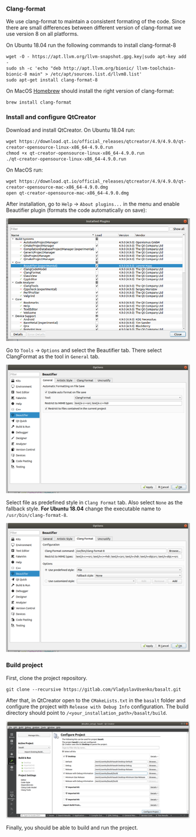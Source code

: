 

### Clang-format
We use clang-format to maintain a consistent formating of the code. Since there are small differences between different version of clang-format we use version 8 on all platforms.

On Ubuntu 18.04 run the following commands to install clang-format-8
```
wget -O - https://apt.llvm.org/llvm-snapshot.gpg.key|sudo apt-key add -
sudo sh -c 'echo "deb http://apt.llvm.org/bionic/ llvm-toolchain-bionic-8 main" > /etc/apt/sources.list.d/llvm8.list'
sudo apt-get install clang-format-8
```

On MacOS [Homebrew](https://brew.sh/) should install the right version of clang-format:
```
brew install clang-format
```

### Install and configure QtCreator
Download and install QtCreator. On Ubuntu 18.04 run:
```
wget https://download.qt.io/official_releases/qtcreator/4.9/4.9.0/qt-creator-opensource-linux-x86_64-4.9.0.run
chmod +x qt-creator-opensource-linux-x86_64-4.9.0.run
./qt-creator-opensource-linux-x86_64-4.9.0.run
```

On MacOS run:
```
wget https://download.qt.io/official_releases/qtcreator/4.9/4.9.0/qt-creator-opensource-mac-x86_64-4.9.0.dmg
open qt-creator-opensource-mac-x86_64-4.9.0.dmg
```

After installation, go to `Help` -> `About plugins...` in the menu and enable Beautifier plugin (formats the code automatically on save):

![qt_creator_plugins](/doc/img/qt_creator_plugins.png)

Go to `Tools` -> `Options` and select the Beautifier tab. There select ClangFormat as the tool in `General` tab.

![qt_creator_beautifier_general](/doc/img/qt_creator_beautifier_general.png)

Select file as predefined style in `Clang Format` tab. Also select `None` as the fallback style. **For Ubuntu 18.04** change the executable name to `/usr/bin/clang-format-8`.

![qt_creator_beautifier_clang_format](/doc/img/qt_creator_beautifier_clang_format.png)

### Build project
First, clone the project repository.
```
git clone --recursive https://gitlab.com/VladyslavUsenko/basalt.git
```

After that, in QtCreator open to the `CMakeLists.txt` in the `basalt` folder and configure the project with `Release with Debug Info` configuration. The build directory should point to `/<your_installation_path>/basalt/build`.

![qt_creator_configure_project](/doc/img/qt_creator_configure_project.png)

Finally, you should be able to build and run the project.

